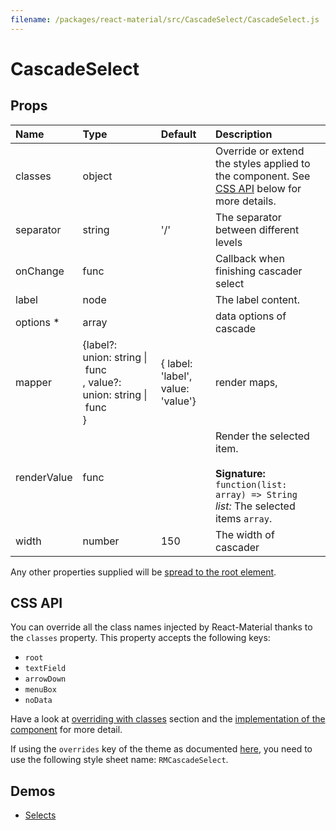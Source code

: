 ```yaml
---
filename: /packages/react-material/src/CascadeSelect/CascadeSelect.js
---
```


<!--- This documentation is automatically generated, do not try to edit it. -->

# CascadeSelect



## Props

| Name | Type | Default | Description |
|:-----|:-----|:--------|:------------|
| <span class="prop-name">classes</span> | <span class="prop-type">object |  | Override or extend the styles applied to the component. See [CSS API](#css-api) below for more details. |
| <span class="prop-name">separator</span> | <span class="prop-type">string | <span class="prop-default">'/'</span> | The separator between different levels |
| <span class="prop-name">onChange</span> | <span class="prop-type">func |  | Callback when finishing cascader select |
| <span class="prop-name">label</span> | <span class="prop-type">node |  | The label content. |
| <span class="prop-name required">options *</span> | <span class="prop-type">array |  | data options of cascade |
| <span class="prop-name">mapper</span> | <span class="prop-type">{label?: union:&nbsp;string&nbsp;&#124;<br>&nbsp;func<br>, value?: union:&nbsp;string&nbsp;&#124;<br>&nbsp;func<br>} | <span class="prop-default">{  label: 'label',  value: 'value'}</span> | render maps, |
| <span class="prop-name">renderValue</span> | <span class="prop-type">func |  | Render the selected item.<br><br>**Signature:**<br>`function(list: array) => String`<br>*list:* The selected items `array`. |
| <span class="prop-name">width</span> | <span class="prop-type">number | <span class="prop-default">150</span> | The width of cascader |

Any other properties supplied will be [spread to the root element](/guides/api#spread).

## CSS API

You can override all the class names injected by React-Material thanks to the `classes` property.
This property accepts the following keys:
- `root`
- `textField`
- `arrowDown`
- `menuBox`
- `noData`

Have a look at [overriding with classes](/customization/overrides#overriding-with-classes) section
and the [implementation of the component](http://git.dev.sh.ctripcorp.com/sixthquake/react-material/tree/develop/packages/react-material/src/CascadeSelect/CascadeSelect.js)
for more detail.

If using the `overrides` key of the theme as documented
[here](/customization/themes#customizing-all-instances-of-a-component-type),
you need to use the following style sheet name: `RMCascadeSelect`.

## Demos

- [Selects](/demos/selects)


